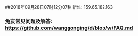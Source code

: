 ##2018年09月28日07时12分07秒 新址: 159.65.182.163
### 兔友常见问题及解答: https://github.com/wanggonging/d/blob/w/FAQ.md
